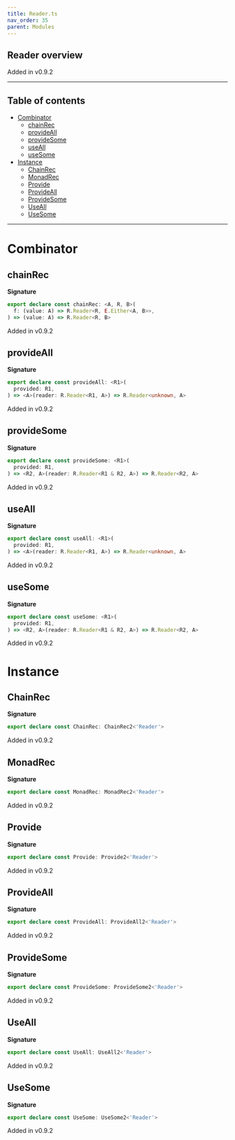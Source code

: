 ```yaml
---
title: Reader.ts
nav_order: 35
parent: Modules
---
```


## Reader overview

Added in v0.9.2

---

<h2 class="text-delta">Table of contents</h2>

- [Combinator](#combinator)
  - [chainRec](#chainrec)
  - [provideAll](#provideall)
  - [provideSome](#providesome)
  - [useAll](#useall)
  - [useSome](#usesome)
- [Instance](#instance)
  - [ChainRec](#chainrec)
  - [MonadRec](#monadrec)
  - [Provide](#provide)
  - [ProvideAll](#provideall)
  - [ProvideSome](#providesome)
  - [UseAll](#useall)
  - [UseSome](#usesome)

---

# Combinator

## chainRec

**Signature**

```ts
export declare const chainRec: <A, R, B>(
  f: (value: A) => R.Reader<R, E.Either<A, B>>,
) => (value: A) => R.Reader<R, B>
```

Added in v0.9.2

## provideAll

**Signature**

```ts
export declare const provideAll: <R1>(
  provided: R1,
) => <A>(reader: R.Reader<R1, A>) => R.Reader<unknown, A>
```

Added in v0.9.2

## provideSome

**Signature**

```ts
export declare const provideSome: <R1>(
  provided: R1,
) => <R2, A>(reader: R.Reader<R1 & R2, A>) => R.Reader<R2, A>
```

Added in v0.9.2

## useAll

**Signature**

```ts
export declare const useAll: <R1>(
  provided: R1,
) => <A>(reader: R.Reader<R1, A>) => R.Reader<unknown, A>
```

Added in v0.9.2

## useSome

**Signature**

```ts
export declare const useSome: <R1>(
  provided: R1,
) => <R2, A>(reader: R.Reader<R1 & R2, A>) => R.Reader<R2, A>
```

Added in v0.9.2

# Instance

## ChainRec

**Signature**

```ts
export declare const ChainRec: ChainRec2<'Reader'>
```

Added in v0.9.2

## MonadRec

**Signature**

```ts
export declare const MonadRec: MonadRec2<'Reader'>
```

Added in v0.9.2

## Provide

**Signature**

```ts
export declare const Provide: Provide2<'Reader'>
```

Added in v0.9.2

## ProvideAll

**Signature**

```ts
export declare const ProvideAll: ProvideAll2<'Reader'>
```

Added in v0.9.2

## ProvideSome

**Signature**

```ts
export declare const ProvideSome: ProvideSome2<'Reader'>
```

Added in v0.9.2

## UseAll

**Signature**

```ts
export declare const UseAll: UseAll2<'Reader'>
```

Added in v0.9.2

## UseSome

**Signature**

```ts
export declare const UseSome: UseSome2<'Reader'>
```

Added in v0.9.2
